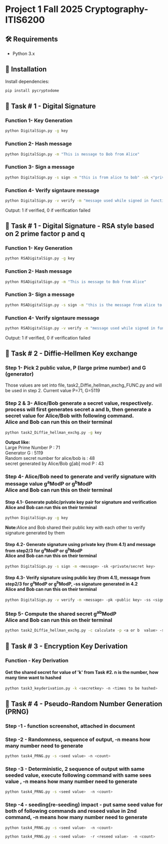 # Project 1 Fall 2025 Cryptography- ITIS6200
## 🛠️ Requirements

- Python 3.x
## 🧰 Installation

Install dependencies:
```bash
pip install pycryptodome
```

## 🚀 Task # 1 - Digital Signature

### Function 1- Key Generation
```bash
python DigitalSign.py -g key
```
### Function 2- Hash message

```bash
python DigitalSign.py -m "This is message to Bob from Alice"
```
### Function 3- Sign a message

```bash
python DigitalSign.py -s sign -m "this is from alice to bob" -sk <"private key from Function 1 output">
```
### Function 4- Verify signtaure message

```bash
python DigitalSign.py -v verify -m "message used while signed in function 3" -pk "public key from function 1 output" -ss "signature from function 3 output"
```
Output: 1 if verified, 0 if verification failed

## 🚀 Task # 1 - Digital Signature - RSA style based on 2 prime factor p and q 
### Function 1- Key Generation
```bash
python RSADigitalSign.py -g key
```
### Function 2- Hash message

```bash
python RSADigitalSign.py -m "This is message to Bob from Alice"
```
### Function 3- Sign a message

```bash
python RSADigitalSign.py -s sign -m "this is the message from alice to Bob" -d "private key 'd' from Function 1" -N "public key 'N' from function 1"
```
### Function 4- Verify signtaure message

```bash
python RSADigitalSign.py -v verify -m "message used while signed in function 3" -e "public key exponent 'e' from function 1" -N "public key 'N' from function 1" -ss "signature genetaed in function 3"
```
Output: 1 if verified, 0 if verification failed

## 🚀 Task # 2 - Diffie-Hellmen Key exchange
 
### Step 1- Pick 2 public value, P (large prime number) and G (generator)
Those values are set into file, task2_Diffie_hellman_exchg_FUNC.py and will be used in step 2. 
Current value P=71, G=5119

### Step 2 & 3- Alice/Bob generate a secret value, respectively. process will first generates secret a and b, then generate a secret value for Alice/Bob with following command. <br>Alice and Bob can run this on their terminal
```bash
python task2_Diffie_hellman_exchg.py -g key
```
<b>Output like:</b><br>
Large Prime Number P : 71 <br>
Generator G : 5119 <br>
Random secret number  for alice/bob is : 48 <br>
secret generated by Alice/Bob g[ab] mod P : 43 <br>

### Step 4- Alice/Bob need to generate and verify signature with message value g<sup>a</sup>ModP or g<sup>b</sup>ModP <br>Alice and Bob can run this on their terminal

#### Step 4.1- Generate public/private key pair for signature and verification<br>Alice and Bob can run this on their terminal
```bash
python DigitalSign.py -g key
```
<b>Note:</b>Alice and Bob shared their public key with each other to verify signature generated by them
#### Step 4.2- Generate signature using private key (from 4.1) and message from step2/3 for g<sup>a</sup>ModP or g<sup>b</sup>ModP <br>Alice and Bob can run this on their terminal
```bash
python DigitalSign.py -s sign -m <message> -sk <private/secret key>
```
#### Step 4.3- Verify signature using public key (from 4.1), message from step2/3 for g<sup>a</sup>ModP or g<sup>b</sup>ModP, -ss signature generated in 4.2 <br>Alice and Bob can run this on their terminal
```bash
python DigitalSign.py -v verify -m <message> -pk <public key> -ss <signature>
```

### Step 5- Compute the shared secret g<sup>ab</sup>ModP<br>Alice and Bob can run this on their terminal
```bash
python task2_Diffie_hellman_exchg.py -c calculate -p <a or b  value> -s <gamodp or gbmod p>
```

## 🚀 Task # 3 - Encryption Key Derivation
### Function - Key Derivation
#### Get the shared secret for value of 'k' from Task #2. n is the number, how many time want to hashed
```bash
python task3_keyderivation.py -k <secretkey> -n <times to be hashed>
``` 
## 🚀 Task # 4 - Pseudo-Random Number Generation (PRNG)
### Step -1 - function screenshot, attached in document
### Step -2 - Randomness, sequence of output, -n means how many number need to generate
```bash
python task4_PRNG.py -s <seed value> -n <count>
``` 
### Step -3 - Deterministic, 2 sequence of output with same seeded value, execute following command with same sees value , -n means how many number need to generate
```bash
python task4_PRNG.py -s <seed value>  -n <count>
```  
### Step -4 - seeding(re-seeding) impact - put same seed value for both of following commands and reseed value in 2nd command, -n means how many number need to generate
```bash
python task4_PRNG.py -s <seed value>  -n <count>
```
```bash
python task4_PRNG.py -s <seed value>  -r <reseed value>  -n <count>
``` 

